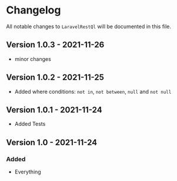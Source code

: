 # Changelog

All notable changes to `LaravelRestQl` will be documented in this file.

## Version 1.0.3 - 2021-11-26

- minor changes

## Version 1.0.2 - 2021-11-25

- Added where conditions: `not in`, `not between`, `null` and `not null` 

## Version 1.0.1 - 2021-11-24

- Added Tests

## Version 1.0 - 2021-11-24

### Added

- Everything
